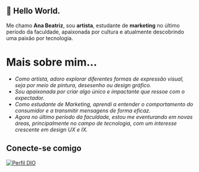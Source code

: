 
## 👩 Hello World. 

Me chamo **Ana Beatriz**, sou **artista**, estudante de **marketing** no último período da faculdade, apaixonada por cultura e atualmente descobrindo uma paixão por tecnologia. 

# Mais sobre mim...
- *Como artista, adoro explorar diferentes formas de expressão visual, seja por meio de pintura, desesenho ou design gráfico.* 
- *Sou apaixonada por criar algo único e impactante que ressoe com o expectador.*
- *Como estudante de Marketing, aprendi a entender o comportamento do consumidor e a transmitir mensagens de forma eficaz.*
- *Agora no último período da faculdade, estou me eventurando em novas áreas, principalmente no campo de tecnologia, com um interesse crescente em design UX e IX.*

## Conecte-se comigo
[![Perfil DIO](https://img.shields.io/badge/-Meu%20Perfil%20na%20DIO-30A3DC?style=for-the-badge)](https://web.dio.me/users/anabeatriz_duartebonifacil/?tab=achievements)
